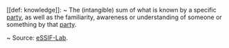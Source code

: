[[def: knowledge]]:
~ The (intangible) sum of what is known by a specific [party](https://essif-lab.github.io/framework/docs/terms/party), as well as the familiarity, awareness or understanding of someone or something by that [party](https://essif-lab.github.io/framework/docs/terms/party).

~ Source: [eSSIF-Lab](https://essif-lab.github.io/framework/docs/essifLab-glossary#knowledge).


